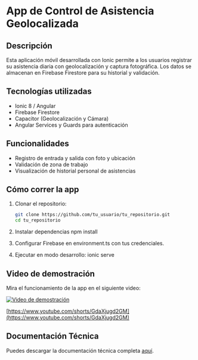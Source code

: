 # App de Control de Asistencia Geolocalizada

## Descripción

Esta aplicación móvil desarrollada con Ionic permite a los usuarios registrar su asistencia diaria con geolocalización y captura fotográfica. Los datos se almacenan en Firebase Firestore para su historial y validación.

## Tecnologías utilizadas

- Ionic 8 / Angular
- Firebase Firestore
- Capacitor (Geolocalización y Cámara)
- Angular Services y Guards para autenticación

## Funcionalidades

- Registro de entrada y salida con foto y ubicación
- Validación de zona de trabajo
- Visualización de historial personal de asistencias

## Cómo correr la app

1. Clonar el repositorio:
   ```bash
   git clone https://github.com/tu_usuario/tu_repositorio.git
   cd tu_repositorio

2. Instalar dependencias 
 npm install

3. Configurar Firebase en environment.ts con tus credenciales.

4. Ejecutar en modo desarrollo:
 ionic serve

## Video de demostración

Mira el funcionamiento de la app en el siguiente video:

[![Video de demostración](https://img.youtube.com/vi/MohgNTWAvlQ/maxresdefault.jpg)](https://www.youtube.com/shorts/MohgNTWAvlQ)

[https://www.youtube.com/shorts/GdaXjugd2GM](https://www.youtube.com/shorts/GdaXjugd2GM)
## Documentación Técnica

Puedes descargar la documentación técnica completa [aquí](./docs/App-asistencia..pdf).